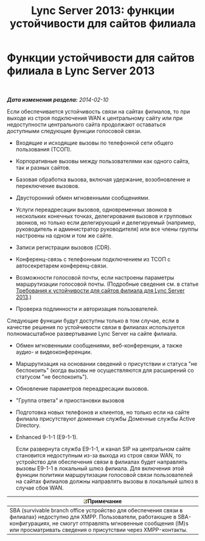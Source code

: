 ﻿---
title: 'Lync Server 2013: функции устойчивости для сайтов филиала'
TOCTitle: Функции устойчивости для сайтов филиала
ms:assetid: 8e3feda5-9a38-4e3c-b808-af29f19c5eb9
ms:mtpsurl: https://technet.microsoft.com/ru-ru/library/Gg398715(v=OCS.15)
ms:contentKeyID: 49310475
ms.date: 05/19/2016
mtps_version: v=OCS.15
ms.translationtype: HT
---

# Функции устойчивости для сайтов филиала в Lync Server 2013

 

_**Дата изменения раздела:** 2014-02-10_

Если обеспечивается устойчивость связи на сайтах филиалов, то при выходе из строя подключения WAN к центральному сайту или при недоступности центрального сайта продолжают оставаться доступными следующие функции голосовой связи.


  - Входящие и исходящие вызовы по телефонной сети общего пользования (ТСОП).

  - Корпоративные вызовы между пользователями как одного сайта, так и разных сайтов.

  - Базовая обработка вызова, включая удержание, возобновление и переключение вызовов.

  - Двусторонний обмен мгновенными сообщениями.

  - Услуги переадресации вызовов, одновременных звонков в нескольких конечных точках, делегирования вызовов и групповых звонков, но только если делегирующий и делегируемый (например, руководитель и администратор руководителя) или все члены группы настроены на одном и том же сайте.

  - Записи регистрации вызовов (CDR).

  - Конференц-связь с телефонным подключением из ТСОП с автосекретарем конференц-связи.

  - Возможности голосовой почты, если настроены параметры маршрутизации голосовой почты. (Подробные сведения см. в статье [Требования к устойчивости для сайтов филиала для Lync Server 2013](lync-server-2013-branch-site-resiliency-requirements.md).)

  - Проверка подлинности и авторизация пользователей.

Следующие функции будут доступны только в том случае, если в качестве решения по устойчивости связи в филиалах используется полномасштабное развертывание Lync Server на сайте филиала.

  - Обмен мгновенными сообщениями, веб-конференции, а также аудио- и видеоконференции.

  - Маршрутизация на основании сведений о присутствии и статуса "не беспокоить" (когда вызовы не осуществляются для расширений со статусом "не беспокоить").

  - Обновление параметров переадресации вызовов.

  - "Группа ответа" и приостановки вызовов

  - Подготовка новых телефонов и клиентов, но только если на сайте филиала присутствуют доменные службы Доменные службы Active Directory.

  - Enhanced 9-1-1 (E9-1-1).
    
    Если развернута служба E9-1-1, и канал SIP на центральном сайте становится недоступным из-за выхода из строя связи WAN, то устройство для обеспечения связи в филиалах будет направлять вызовы E9-1-1 в локальный шлюз филиала. Для включения этой функции политики маршрутизации голосовой связи пользователей на сайтах филиалов должны направлять вызовы в локальный шлюз в случае сбоя WAN.

<table>
<thead>
<tr class="header">
<th><img src="images/Gg398412.note(OCS.15).gif" title="note" alt="note" />Примечание</th>
</tr>
</thead>
<tbody>
<tr class="odd">
<td>SBA (survivable branch office устройство для обеспечения связи в филиалах) недоступно для XMPP. Пользователи, работающие в SBA-конфигурациях, не смогут отправлять мгновенные сообщения (IM)s или просматривать сведения о присутствии через XMPP-контакты.</td>
</tr>
</tbody>
</table>


